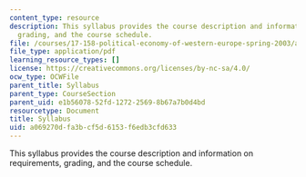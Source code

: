 ```yaml
---
content_type: resource
description: This syllabus provides the course description and information on requirements,
  grading, and the course schedule.
file: /courses/17-158-political-economy-of-western-europe-spring-2003/a069270dfa3bcf5d6153f6edb3cfd633_17_158.pdf
file_type: application/pdf
learning_resource_types: []
license: https://creativecommons.org/licenses/by-nc-sa/4.0/
ocw_type: OCWFile
parent_title: Syllabus
parent_type: CourseSection
parent_uid: e1b56078-52fd-1272-2569-8b67a7b0d4bd
resourcetype: Document
title: Syllabus
uid: a069270d-fa3b-cf5d-6153-f6edb3cfd633
---
```

This syllabus provides the course description and information on requirements, grading, and the course schedule.